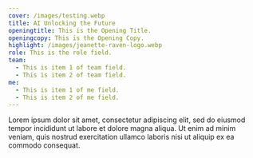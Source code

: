 ```yaml
---
cover: /images/testing.webp
title: AI Unlocking the Future
openingtitle: This is the Opening Title.
openingcopy: This is the Opening Copy.
highlight: /images/jeanette-raven-logo.webp
role: This is the role field.
team:
  - This is item 1 of team field.
  - This is item 2 of team field.
me:
  - This is item 1 of me field.
  - This is item 2 of me field.
---
```

Lorem ipsum dolor sit amet, consectetur adipiscing elit, sed do eiusmod tempor incididunt ut labore et dolore magna aliqua. Ut enim ad minim veniam, quis nostrud exercitation ullamco laboris nisi ut aliquip ex ea commodo consequat.